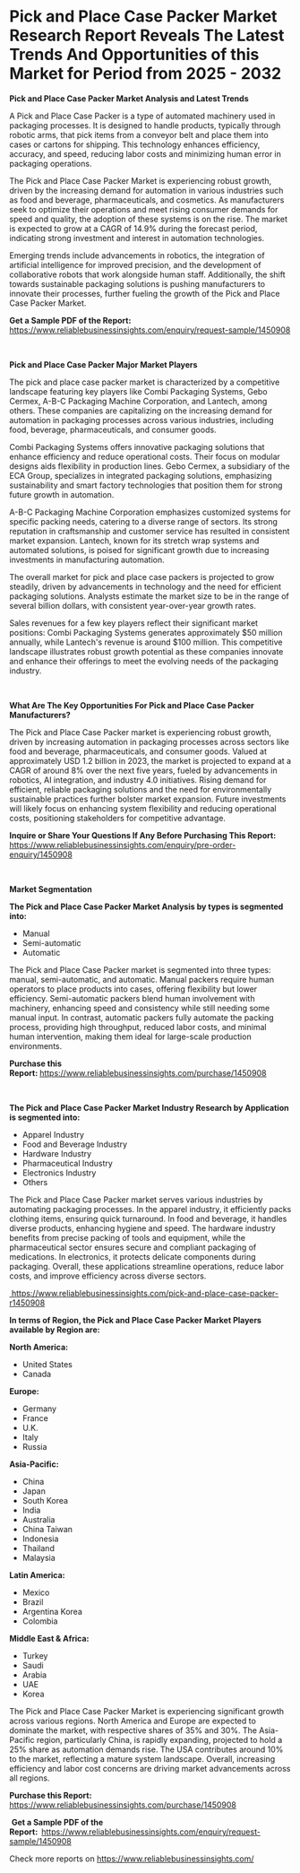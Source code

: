 <p><h1>Pick and Place Case Packer Market Research Report Reveals The Latest Trends And Opportunities of this Market for Period from 2025 - 2032</h1></p><p><strong>Pick and Place Case Packer Market Analysis and Latest Trends</strong></p>
<p><p>A Pick and Place Case Packer is a type of automated machinery used in packaging processes. It is designed to handle products, typically through robotic arms, that pick items from a conveyor belt and place them into cases or cartons for shipping. This technology enhances efficiency, accuracy, and speed, reducing labor costs and minimizing human error in packaging operations.</p><p>The Pick and Place Case Packer Market is experiencing robust growth, driven by the increasing demand for automation in various industries such as food and beverage, pharmaceuticals, and cosmetics. As manufacturers seek to optimize their operations and meet rising consumer demands for speed and quality, the adoption of these systems is on the rise. The market is expected to grow at a CAGR of 14.9% during the forecast period, indicating strong investment and interest in automation technologies.</p><p>Emerging trends include advancements in robotics, the integration of artificial intelligence for improved precision, and the development of collaborative robots that work alongside human staff. Additionally, the shift towards sustainable packaging solutions is pushing manufacturers to innovate their processes, further fueling the growth of the Pick and Place Case Packer Market.</p></p>
<p><strong>Get a Sample PDF of the Report:&nbsp;</strong> <a href="https://www.reliablebusinessinsights.com/enquiry/request-sample/1450908?utm_campaign=3107&utm_medium=2&utm_source=Github&utm_content=ia&utm_term=09042025&utm_id=pick-and-place-case-packer">https://www.reliablebusinessinsights.com/enquiry/request-sample/1450908</a></p>
<p>&nbsp;</p>
<p><strong>Pick and Place Case Packer Major Market Players</strong></p>
<p><p>The pick and place case packer market is characterized by a competitive landscape featuring key players like Combi Packaging Systems, Gebo Cermex, A-B-C Packaging Machine Corporation, and Lantech, among others. These companies are capitalizing on the increasing demand for automation in packaging processes across various industries, including food, beverage, pharmaceuticals, and consumer goods. </p><p>Combi Packaging Systems offers innovative packaging solutions that enhance efficiency and reduce operational costs. Their focus on modular designs aids flexibility in production lines. Gebo Cermex, a subsidiary of the ECA Group, specializes in integrated packaging solutions, emphasizing sustainability and smart factory technologies that position them for strong future growth in automation.</p><p>A-B-C Packaging Machine Corporation emphasizes customized systems for specific packing needs, catering to a diverse range of sectors. Its strong reputation in craftsmanship and customer service has resulted in consistent market expansion. Lantech, known for its stretch wrap systems and automated solutions, is poised for significant growth due to increasing investments in manufacturing automation.</p><p>The overall market for pick and place case packers is projected to grow steadily, driven by advancements in technology and the need for efficient packaging solutions. Analysts estimate the market size to be in the range of several billion dollars, with consistent year-over-year growth rates.</p><p>Sales revenues for a few key players reflect their significant market positions: Combi Packaging Systems generates approximately $50 million annually, while Lantech's revenue is around $100 million. This competitive landscape illustrates robust growth potential as these companies innovate and enhance their offerings to meet the evolving needs of the packaging industry.</p></p>
<p>&nbsp;</p>
<p><strong>What Are The Key Opportunities For Pick and Place Case Packer Manufacturers?</strong></p>
<p><p>The Pick and Place Case Packer market is experiencing robust growth, driven by increasing automation in packaging processes across sectors like food and beverage, pharmaceuticals, and consumer goods. Valued at approximately USD 1.2 billion in 2023, the market is projected to expand at a CAGR of around 8% over the next five years, fueled by advancements in robotics, AI integration, and industry 4.0 initiatives. Rising demand for efficient, reliable packaging solutions and the need for environmentally sustainable practices further bolster market expansion. Future investments will likely focus on enhancing system flexibility and reducing operational costs, positioning stakeholders for competitive advantage.</p></p>
<p><strong>Inquire or Share Your Questions If Any Before Purchasing This Report:</strong> <a href="https://www.reliablebusinessinsights.com/enquiry/pre-order-enquiry/1450908?utm_campaign=3107&utm_medium=2&utm_source=Github&utm_content=ia&utm_term=09042025&utm_id=pick-and-place-case-packer">https://www.reliablebusinessinsights.com/enquiry/pre-order-enquiry/1450908</a></p>
<p>&nbsp;</p>
<p><strong>Market Segmentation</strong></p>
<p><strong>The Pick and Place Case Packer Market Analysis by types is segmented into:</strong></p>
<p><ul><li>Manual</li><li>Semi-automatic</li><li>Automatic</li></ul></p>
<p><p>The Pick and Place Case Packer market is segmented into three types: manual, semi-automatic, and automatic. Manual packers require human operators to place products into cases, offering flexibility but lower efficiency. Semi-automatic packers blend human involvement with machinery, enhancing speed and consistency while still needing some manual input. In contrast, automatic packers fully automate the packing process, providing high throughput, reduced labor costs, and minimal human intervention, making them ideal for large-scale production environments.</p></p>
<p><strong>Purchase this Report:&nbsp;</strong><a href="https://www.reliablebusinessinsights.com/purchase/1450908?utm_campaign=3107&utm_medium=2&utm_source=Github&utm_content=ia&utm_term=09042025&utm_id=pick-and-place-case-packer">https://www.reliablebusinessinsights.com/purchase/1450908</a></p>
<p>&nbsp;</p>
<p><strong>The Pick and Place Case Packer Market Industry Research by Application is segmented into:</strong></p>
<p><ul><li>Apparel Industry</li><li>Food and Beverage Industry</li><li>Hardware Industry</li><li>Pharmaceutical Industry</li><li>Electronics Industry</li><li>Others</li></ul></p>
<p><p>The Pick and Place Case Packer market serves various industries by automating packaging processes. In the apparel industry, it efficiently packs clothing items, ensuring quick turnaround. In food and beverage, it handles diverse products, enhancing hygiene and speed. The hardware industry benefits from precise packing of tools and equipment, while the pharmaceutical sector ensures secure and compliant packaging of medications. In electronics, it protects delicate components during packaging. Overall, these applications streamline operations, reduce labor costs, and improve efficiency across diverse sectors.</p></p>
<p><a href="https://www.reliablebusinessinsights.com/pick-and-place-case-packer-r1450908?utm_campaign=3107&utm_medium=2&utm_source=Github&utm_content=ia&utm_term=09042025&utm_id=pick-and-place-case-packer">&nbsp;https://www.reliablebusinessinsights.com/pick-and-place-case-packer-r1450908</a></p>
<p><strong>In terms of Region, the Pick and Place Case Packer Market Players available by Region are:</strong></p>
<p>
    <p> <strong> North America: </strong>
        <ul>
            <li>United States</li>
            <li>Canada</li>
        </ul>
        </p> 
    <p> <strong> Europe: </strong>
        <ul>
            <li>Germany</li>
            <li>France</li>
            <li>U.K.</li>
            <li>Italy</li>
            <li>Russia</li>
        </ul>
        </p> 
    <p> <strong> Asia-Pacific: </strong>
        <ul>
            <li>China</li>
            <li>Japan</li>
            <li>South Korea</li>
            <li>India</li>
            <li>Australia</li>
            <li>China Taiwan</li>
            <li>Indonesia</li>
            <li>Thailand</li>
            <li>Malaysia</li>
        </ul>
        </p> 
    <p> <strong> Latin America: </strong>
        <ul>
            <li>Mexico</li>
            <li>Brazil</li>
            <li>Argentina Korea</li>
            <li>Colombia</li>
        </ul>
        </p> 
    <p> <strong> Middle East & Africa: </strong>
        <ul>
            <li>Turkey</li>
            <li>Saudi</li>
            <li>Arabia</li>
            <li>UAE</li>
            <li>Korea</li>
        </ul>
    </p>
    </p>
<p><p>The Pick and Place Case Packer Market is experiencing significant growth across various regions. North America and Europe are expected to dominate the market, with respective shares of 35% and 30%. The Asia-Pacific region, particularly China, is rapidly expanding, projected to hold a 25% share as automation demands rise. The USA contributes around 10% to the market, reflecting a mature system landscape. Overall, increasing efficiency and labor cost concerns are driving market advancements across all regions.</p></p>
<p><strong>Purchase this Report: </strong><a href="https://www.reliablebusinessinsights.com/purchase/1450908?utm_campaign=3107&utm_medium=2&utm_source=Github&utm_content=ia&utm_term=09042025&utm_id=pick-and-place-case-packer">https://www.reliablebusinessinsights.com/purchase/1450908</a></p>
<p>&nbsp;<strong>Get a Sample PDF of the Report:&nbsp;&nbsp;</strong><a href="https://www.reliablebusinessinsights.com/enquiry/request-sample/1450908?utm_campaign=3107&utm_medium=2&utm_source=Github&utm_content=ia&utm_term=09042025&utm_id=pick-and-place-case-packer">https://www.reliablebusinessinsights.com/enquiry/request-sample/1450908</a></p>
<p><strong></strong></p>
<p>Check more reports on <a href="https://www.reliablebusinessinsights.com/?utm_campaign=3107&utm_medium=2&utm_source=Github&utm_content=ia&utm_term=09042025&utm_id=pick-and-place-case-packer">https://www.reliablebusinessinsights.com/</a></p>